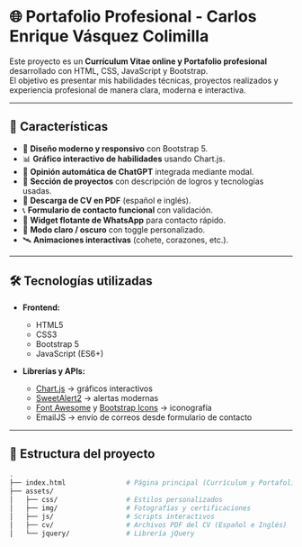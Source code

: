 # 🌐 Portafolio Profesional - Carlos Enrique Vásquez Colimilla

Este proyecto es un **Currículum Vitae online y Portafolio profesional** desarrollado con HTML, CSS, JavaScript y Bootstrap.  
El objetivo es presentar mis habilidades técnicas, proyectos realizados y experiencia profesional de manera clara, moderna e interactiva.

---

## 🚀 Características

- 🎨 **Diseño moderno y responsivo** con Bootstrap 5.  
- 📊 **Gráfico interactivo de habilidades** usando Chart.js.  
- 🤖 **Opinión automática de ChatGPT** integrada mediante modal.  
- 📂 **Sección de proyectos** con descripción de logros y tecnologías usadas.  
- 📜 **Descarga de CV en PDF** (español e inglés).  
- 📞 **Formulario de contacto funcional** con validación.  
- 💬 **Widget flotante de WhatsApp** para contacto rápido.  
- 🌙 **Modo claro / oscuro** con toggle personalizado.  
- 🛰️ **Animaciones interactivas** (cohete, corazones, etc.).  

---

## 🛠️ Tecnologías utilizadas

- **Frontend:**
  - HTML5
  - CSS3
  - Bootstrap 5
  - JavaScript (ES6+)

- **Librerías y APIs:**
  - [Chart.js](https://www.chartjs.org/) → gráficos interactivos
  - [SweetAlert2](https://sweetalert2.github.io/) → alertas modernas
  - [Font Awesome](https://fontawesome.com/) y [Bootstrap Icons](https://icons.getbootstrap.com/) → iconografía
  - EmailJS → envío de correos desde formulario de contacto

---

## 📂 Estructura del proyecto

```bash
.
├── index.html               # Página principal (Currículum y Portafolio)
├── assets/
│   ├── css/                 # Estilos personalizados
│   ├── img/                 # Fotografías y certificaciones
│   ├── js/                  # Scripts interactivos
│   ├── cv/                  # Archivos PDF del CV (Español e Inglés)
│   └── jquery/              # Librería jQuery
